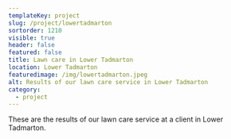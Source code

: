 ```yaml
---
templateKey: project
slug: /project/lowertadmarton
sortorder: 1210
visible: true
header: false
featured: false
title: Lawn care in Lower Tadmarton
location: Lower Tadmarton
featuredimage: /img/lowertadmarton.jpeg
alt: Results of our lawn care service in Lower Tadmarton
category:
  - project
---
```

These are the results of our lawn care service at a client in Lower Tadmarton.


